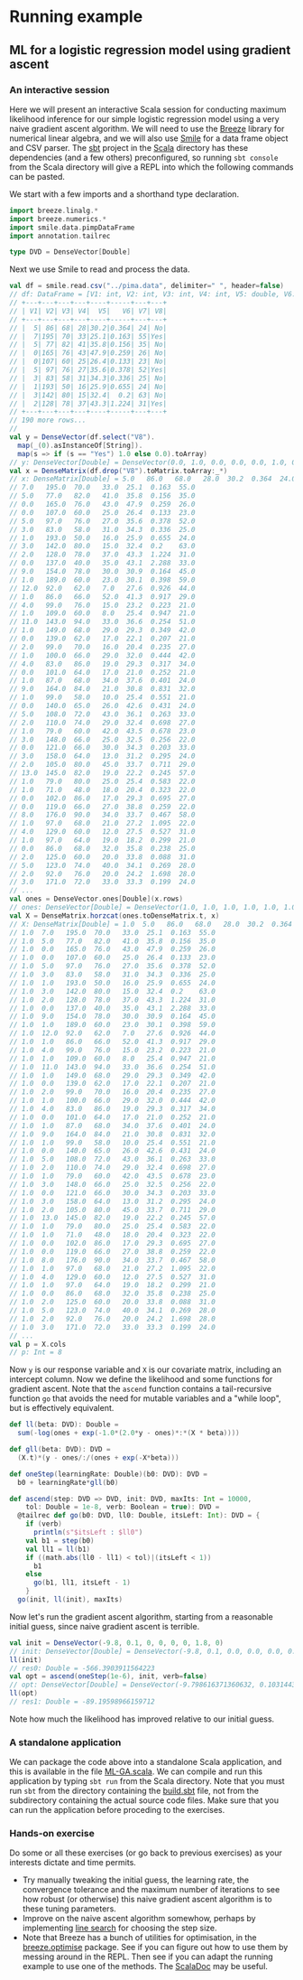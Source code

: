 # Running example

## ML for a logistic regression model using gradient ascent

### An interactive session

Here we will present an interactive Scala session for conducting maximum likelihood inference for our simple logistic regression model using a very naive gradient ascent algorithm. We will need to use the [Breeze](https://github.com/scalanlp/breeze/) library for numerical linear algebra, and we will also use [Smile](https://haifengl.github.io/) for a data frame object and CSV parser. The [sbt](https://www.scala-sbt.org/) project in the [Scala](../) directory has these dependencies (and a few others) preconfigured, so running `sbt console` from the Scala directory will give a REPL into which the following commands can be pasted.

We start with a few imports and a shorthand type declaration.
```scala
import breeze.linalg.*
import breeze.numerics.*
import smile.data.pimpDataFrame
import annotation.tailrec

type DVD = DenseVector[Double]
```

Next we use Smile to read and process the data.
```scala
val df = smile.read.csv("../pima.data", delimiter=" ", header=false)
// df: DataFrame = [V1: int, V2: int, V3: int, V4: int, V5: double, V6: double, V7: int, V8: String]
// +---+---+---+---+----+-----+---+---+
// | V1| V2| V3| V4|  V5|   V6| V7| V8|
// +---+---+---+---+----+-----+---+---+
// |  5| 86| 68| 28|30.2|0.364| 24| No|
// |  7|195| 70| 33|25.1|0.163| 55|Yes|
// |  5| 77| 82| 41|35.8|0.156| 35| No|
// |  0|165| 76| 43|47.9|0.259| 26| No|
// |  0|107| 60| 25|26.4|0.133| 23| No|
// |  5| 97| 76| 27|35.6|0.378| 52|Yes|
// |  3| 83| 58| 31|34.3|0.336| 25| No|
// |  1|193| 50| 16|25.9|0.655| 24| No|
// |  3|142| 80| 15|32.4|  0.2| 63| No|
// |  2|128| 78| 37|43.3|1.224| 31|Yes|
// +---+---+---+---+----+-----+---+---+
// 190 more rows...
// 
val y = DenseVector(df.select("V8").
  map(_(0).asInstanceOf[String]).
  map(s => if (s == "Yes") 1.0 else 0.0).toArray)
// y: DenseVector[Double] = DenseVector(0.0, 1.0, 0.0, 0.0, 0.0, 1.0, 0.0, 0.0, 0.0, 1.0, 1.0, 0.0, 1.0, 1.0, 0.0, 0.0, 0.0, 1.0, 1.0, 0.0, 0.0, 0.0, 0.0, 0.0, 0.0, 1.0, 0.0, 1.0, 0.0, 0.0, 0.0, 0.0, 1.0, 0.0, 1.0, 0.0, 0.0, 0.0, 0.0, 0.0, 1.0, 0.0, 0.0, 0.0, 0.0, 0.0, 0.0, 0.0, 1.0, 1.0, 0.0, 0.0, 1.0, 0.0, 0.0, 0.0, 0.0, 0.0, 0.0, 1.0, 1.0, 0.0, 0.0, 0.0, 0.0, 1.0, 1.0, 0.0, 1.0, 0.0, 1.0, 1.0, 1.0, 0.0, 1.0, 1.0, 0.0, 0.0, 1.0, 0.0, 0.0, 0.0, 1.0, 1.0, 0.0, 0.0, 1.0, 0.0, 0.0, 0.0, 0.0, 0.0, 1.0, 0.0, 0.0, 1.0, 0.0, 0.0, 0.0, 1.0, 0.0, 1.0, 0.0, 1.0, 0.0, 0.0, 0.0, 1.0, 0.0, 0.0, 0.0, 0.0, 1.0, 1.0, 0.0, 0.0, 1.0, 1.0, 0.0, 1.0, 0.0, 0.0, 1.0, 0.0, 1.0, 0.0, 0.0, 0.0, 0.0, 1.0, 1.0, 0.0, 0.0, 0.0, 0.0, 0.0, 0.0, 0.0, 0.0, 0.0, 1.0, 1.0, 0.0, 0.0, 0.0, 0.0, 0.0, 1.0, 0.0, 0.0, 0.0, 1.0, 1.0, 1.0, 0.0, 1.0, 1.0, 0.0, 0.0, 1.0, 1.0, 0.0, 0.0, 0.0, 0.0, 0.0, 1.0, 0.0, 0.0, 0.0, 1.0, 0.0, 1.0, 1.0, 1.0, 0.0, 0.0, 0.0, 0.0, 0.0, 0.0, 0.0, 0.0, 1.0, 0.0, 1.0, 1.0, 1.0, 0.0, 1.0, 0.0, 0.0, 1.0, 0.0, 0.0, 0.0, 1.0, 0.0, 0.0, 1.0)
val x = DenseMatrix(df.drop("V8").toMatrix.toArray:_*)
// x: DenseMatrix[Double] = 5.0   86.0   68.0   28.0  30.2  0.364  24.0  
// 7.0   195.0  70.0   33.0  25.1  0.163  55.0  
// 5.0   77.0   82.0   41.0  35.8  0.156  35.0  
// 0.0   165.0  76.0   43.0  47.9  0.259  26.0  
// 0.0   107.0  60.0   25.0  26.4  0.133  23.0  
// 5.0   97.0   76.0   27.0  35.6  0.378  52.0  
// 3.0   83.0   58.0   31.0  34.3  0.336  25.0  
// 1.0   193.0  50.0   16.0  25.9  0.655  24.0  
// 3.0   142.0  80.0   15.0  32.4  0.2    63.0  
// 2.0   128.0  78.0   37.0  43.3  1.224  31.0  
// 0.0   137.0  40.0   35.0  43.1  2.288  33.0  
// 9.0   154.0  78.0   30.0  30.9  0.164  45.0  
// 1.0   189.0  60.0   23.0  30.1  0.398  59.0  
// 12.0  92.0   62.0   7.0   27.6  0.926  44.0  
// 1.0   86.0   66.0   52.0  41.3  0.917  29.0  
// 4.0   99.0   76.0   15.0  23.2  0.223  21.0  
// 1.0   109.0  60.0   8.0   25.4  0.947  21.0  
// 11.0  143.0  94.0   33.0  36.6  0.254  51.0  
// 1.0   149.0  68.0   29.0  29.3  0.349  42.0  
// 0.0   139.0  62.0   17.0  22.1  0.207  21.0  
// 2.0   99.0   70.0   16.0  20.4  0.235  27.0  
// 1.0   100.0  66.0   29.0  32.0  0.444  42.0  
// 4.0   83.0   86.0   19.0  29.3  0.317  34.0  
// 0.0   101.0  64.0   17.0  21.0  0.252  21.0  
// 1.0   87.0   68.0   34.0  37.6  0.401  24.0  
// 9.0   164.0  84.0   21.0  30.8  0.831  32.0  
// 1.0   99.0   58.0   10.0  25.4  0.551  21.0  
// 0.0   140.0  65.0   26.0  42.6  0.431  24.0  
// 5.0   108.0  72.0   43.0  36.1  0.263  33.0  
// 2.0   110.0  74.0   29.0  32.4  0.698  27.0  
// 1.0   79.0   60.0   42.0  43.5  0.678  23.0  
// 3.0   148.0  66.0   25.0  32.5  0.256  22.0  
// 0.0   121.0  66.0   30.0  34.3  0.203  33.0  
// 3.0   158.0  64.0   13.0  31.2  0.295  24.0  
// 2.0   105.0  80.0   45.0  33.7  0.711  29.0  
// 13.0  145.0  82.0   19.0  22.2  0.245  57.0  
// 1.0   79.0   80.0   25.0  25.4  0.583  22.0  
// 1.0   71.0   48.0   18.0  20.4  0.323  22.0  
// 0.0   102.0  86.0   17.0  29.3  0.695  27.0  
// 0.0   119.0  66.0   27.0  38.8  0.259  22.0  
// 8.0   176.0  90.0   34.0  33.7  0.467  58.0  
// 1.0   97.0   68.0   21.0  27.2  1.095  22.0  
// 4.0   129.0  60.0   12.0  27.5  0.527  31.0  
// 1.0   97.0   64.0   19.0  18.2  0.299  21.0  
// 0.0   86.0   68.0   32.0  35.8  0.238  25.0  
// 2.0   125.0  60.0   20.0  33.8  0.088  31.0  
// 5.0   123.0  74.0   40.0  34.1  0.269  28.0  
// 2.0   92.0   76.0   20.0  24.2  1.698  28.0  
// 3.0   171.0  72.0   33.0  33.3  0.199  24.0  
// ...
val ones = DenseVector.ones[Double](x.rows)
// ones: DenseVector[Double] = DenseVector(1.0, 1.0, 1.0, 1.0, 1.0, 1.0, 1.0, 1.0, 1.0, 1.0, 1.0, 1.0, 1.0, 1.0, 1.0, 1.0, 1.0, 1.0, 1.0, 1.0, 1.0, 1.0, 1.0, 1.0, 1.0, 1.0, 1.0, 1.0, 1.0, 1.0, 1.0, 1.0, 1.0, 1.0, 1.0, 1.0, 1.0, 1.0, 1.0, 1.0, 1.0, 1.0, 1.0, 1.0, 1.0, 1.0, 1.0, 1.0, 1.0, 1.0, 1.0, 1.0, 1.0, 1.0, 1.0, 1.0, 1.0, 1.0, 1.0, 1.0, 1.0, 1.0, 1.0, 1.0, 1.0, 1.0, 1.0, 1.0, 1.0, 1.0, 1.0, 1.0, 1.0, 1.0, 1.0, 1.0, 1.0, 1.0, 1.0, 1.0, 1.0, 1.0, 1.0, 1.0, 1.0, 1.0, 1.0, 1.0, 1.0, 1.0, 1.0, 1.0, 1.0, 1.0, 1.0, 1.0, 1.0, 1.0, 1.0, 1.0, 1.0, 1.0, 1.0, 1.0, 1.0, 1.0, 1.0, 1.0, 1.0, 1.0, 1.0, 1.0, 1.0, 1.0, 1.0, 1.0, 1.0, 1.0, 1.0, 1.0, 1.0, 1.0, 1.0, 1.0, 1.0, 1.0, 1.0, 1.0, 1.0, 1.0, 1.0, 1.0, 1.0, 1.0, 1.0, 1.0, 1.0, 1.0, 1.0, 1.0, 1.0, 1.0, 1.0, 1.0, 1.0, 1.0, 1.0, 1.0, 1.0, 1.0, 1.0, 1.0, 1.0, 1.0, 1.0, 1.0, 1.0, 1.0, 1.0, 1.0, 1.0, 1.0, 1.0, 1.0, 1.0, 1.0, 1.0, 1.0, 1.0, 1.0, 1.0, 1.0, 1.0, 1.0, 1.0, 1.0, 1.0, 1.0, 1.0, 1.0, 1.0, 1.0, 1.0, 1.0, 1.0, 1.0, 1.0, 1.0, 1.0, 1.0, 1.0, 1.0, 1.0, 1.0, 1.0, 1.0, 1.0, 1.0, 1.0, 1.0)
val X = DenseMatrix.horzcat(ones.toDenseMatrix.t, x)
// X: DenseMatrix[Double] = 1.0  5.0   86.0   68.0   28.0  30.2  0.364  24.0  
// 1.0  7.0   195.0  70.0   33.0  25.1  0.163  55.0  
// 1.0  5.0   77.0   82.0   41.0  35.8  0.156  35.0  
// 1.0  0.0   165.0  76.0   43.0  47.9  0.259  26.0  
// 1.0  0.0   107.0  60.0   25.0  26.4  0.133  23.0  
// 1.0  5.0   97.0   76.0   27.0  35.6  0.378  52.0  
// 1.0  3.0   83.0   58.0   31.0  34.3  0.336  25.0  
// 1.0  1.0   193.0  50.0   16.0  25.9  0.655  24.0  
// 1.0  3.0   142.0  80.0   15.0  32.4  0.2    63.0  
// 1.0  2.0   128.0  78.0   37.0  43.3  1.224  31.0  
// 1.0  0.0   137.0  40.0   35.0  43.1  2.288  33.0  
// 1.0  9.0   154.0  78.0   30.0  30.9  0.164  45.0  
// 1.0  1.0   189.0  60.0   23.0  30.1  0.398  59.0  
// 1.0  12.0  92.0   62.0   7.0   27.6  0.926  44.0  
// 1.0  1.0   86.0   66.0   52.0  41.3  0.917  29.0  
// 1.0  4.0   99.0   76.0   15.0  23.2  0.223  21.0  
// 1.0  1.0   109.0  60.0   8.0   25.4  0.947  21.0  
// 1.0  11.0  143.0  94.0   33.0  36.6  0.254  51.0  
// 1.0  1.0   149.0  68.0   29.0  29.3  0.349  42.0  
// 1.0  0.0   139.0  62.0   17.0  22.1  0.207  21.0  
// 1.0  2.0   99.0   70.0   16.0  20.4  0.235  27.0  
// 1.0  1.0   100.0  66.0   29.0  32.0  0.444  42.0  
// 1.0  4.0   83.0   86.0   19.0  29.3  0.317  34.0  
// 1.0  0.0   101.0  64.0   17.0  21.0  0.252  21.0  
// 1.0  1.0   87.0   68.0   34.0  37.6  0.401  24.0  
// 1.0  9.0   164.0  84.0   21.0  30.8  0.831  32.0  
// 1.0  1.0   99.0   58.0   10.0  25.4  0.551  21.0  
// 1.0  0.0   140.0  65.0   26.0  42.6  0.431  24.0  
// 1.0  5.0   108.0  72.0   43.0  36.1  0.263  33.0  
// 1.0  2.0   110.0  74.0   29.0  32.4  0.698  27.0  
// 1.0  1.0   79.0   60.0   42.0  43.5  0.678  23.0  
// 1.0  3.0   148.0  66.0   25.0  32.5  0.256  22.0  
// 1.0  0.0   121.0  66.0   30.0  34.3  0.203  33.0  
// 1.0  3.0   158.0  64.0   13.0  31.2  0.295  24.0  
// 1.0  2.0   105.0  80.0   45.0  33.7  0.711  29.0  
// 1.0  13.0  145.0  82.0   19.0  22.2  0.245  57.0  
// 1.0  1.0   79.0   80.0   25.0  25.4  0.583  22.0  
// 1.0  1.0   71.0   48.0   18.0  20.4  0.323  22.0  
// 1.0  0.0   102.0  86.0   17.0  29.3  0.695  27.0  
// 1.0  0.0   119.0  66.0   27.0  38.8  0.259  22.0  
// 1.0  8.0   176.0  90.0   34.0  33.7  0.467  58.0  
// 1.0  1.0   97.0   68.0   21.0  27.2  1.095  22.0  
// 1.0  4.0   129.0  60.0   12.0  27.5  0.527  31.0  
// 1.0  1.0   97.0   64.0   19.0  18.2  0.299  21.0  
// 1.0  0.0   86.0   68.0   32.0  35.8  0.238  25.0  
// 1.0  2.0   125.0  60.0   20.0  33.8  0.088  31.0  
// 1.0  5.0   123.0  74.0   40.0  34.1  0.269  28.0  
// 1.0  2.0   92.0   76.0   20.0  24.2  1.698  28.0  
// 1.0  3.0   171.0  72.0   33.0  33.3  0.199  24.0  
// ...
val p = X.cols
// p: Int = 8
```

Now `y` is our response variable and `X` is our covariate matrix, including an intercept column. Now we define the likelihood and some functions for gradient ascent. Note that the `ascend` function contains a tail-recursive function `go` that avoids the need for mutable variables and a "while loop", but is effectively equivalent.
```scala
def ll(beta: DVD): Double =
  sum(-log(ones + exp(-1.0*(2.0*y - ones)*:*(X * beta))))

def gll(beta: DVD): DVD =
  (X.t)*(y - ones/:/(ones + exp(-X*beta)))

def oneStep(learningRate: Double)(b0: DVD): DVD =
  b0 + learningRate*gll(b0)

def ascend(step: DVD => DVD, init: DVD, maxIts: Int = 10000,
    tol: Double = 1e-8, verb: Boolean = true): DVD =
  @tailrec def go(b0: DVD, ll0: Double, itsLeft: Int): DVD = {
	if (verb)
	  println(s"$itsLeft : $ll0")
	val b1 = step(b0)
	val ll1 = ll(b1)
	if ((math.abs(ll0 - ll1) < tol)|(itsLeft < 1))
	  b1
	else
	  go(b1, ll1, itsLeft - 1)
	}
  go(init, ll(init), maxIts)
```

Now let's run the gradient ascent algorithm, starting from a reasonable initial guess, since naive gradient ascent is terrible.
```scala
val init = DenseVector(-9.8, 0.1, 0, 0, 0, 0, 1.8, 0)
// init: DenseVector[Double] = DenseVector(-9.8, 0.1, 0.0, 0.0, 0.0, 0.0, 1.8, 0.0)
ll(init)
// res0: Double = -566.3903911564223
val opt = ascend(oneStep(1e-6), init, verb=false)
// opt: DenseVector[Double] = DenseVector(-9.798616371360632, 0.10314432881260363, 0.032145673085756866, -0.00452855938919666, -0.001984121863541414, 0.08411858929117885, 1.801384805815113, 0.04114190402348266)
ll(opt)
// res1: Double = -89.19598966159712
```
Note how much the likelihood has improved relative to our initial guess.


### A standalone application

We can package the code above into a standalone Scala application, and this is available in the file [ML-GA.scala](../src/main/scala/ML-GA.scala). We can compile and run this application by typing `sbt run` from the Scala directory. Note that you must run `sbt` from the directory containing the [build.sbt](../build.sbt) file, not from the subdirectory containing the actual source code files. Make sure that you can run the application before proceding to the exercises.

### Hands-on exercise

Do some or all these exercises (or go back to previous exercises) as your interests dictate and time permits.

* Try manually tweaking the initial guess, the learning rate, the convergence tolerance and the maximum number of iterations to see how robust (or otherwise) this naive gradient ascent algorithm is to these tuning parameters.
* Improve on the naive ascent algorithm somewhow, perhaps by implementing [line search](https://en.wikipedia.org/wiki/Line_search) for choosing the step size.
* Note that Breeze has a bunch of utilities for optimisation, in the [breeze.optimise](https://github.com/scalanlp/breeze/wiki/Quickstart#breezeoptimize) package. See if you can figure out how to use them by messing around in the REPL. Then see if you can adapt the running example to use one of the methods. The [ScalaDoc](http://www.scalanlp.org/api/breeze/#breeze.optimize.package) may be useful.

